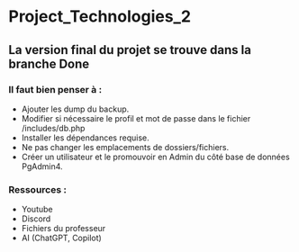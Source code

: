 # Project_Technologies_2

## La version final du projet se trouve dans la branche Done

### Il faut bien penser à :
- Ajouter les dump du backup.
- Modifier si nécessaire le profil et mot de passe dans le fichier /includes/db.php
- Installer les dépendances requise.
- Ne pas changer les emplacements de dossiers/fichiers.
- Créer un utilisateur et le promouvoir en Admin du côté base de données PgAdmin4.

### Ressources :
- Youtube
- Discord
- Fichiers du professeur
- AI (ChatGPT, Copilot)
